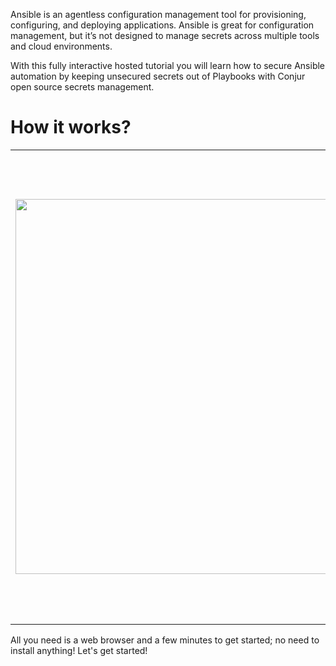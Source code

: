 Ansible is an agentless configuration management tool for provisioning, configuring, and deploying applications. Ansible is great for configuration management, but it’s not designed to manage secrets across multiple tools and cloud environments.

With this fully interactive hosted tutorial you will learn how to secure Ansible automation by keeping unsecured secrets out of Playbooks with Conjur open source secrets management.

# How it works?
<table><tr><td>
<img src="https://raw.githubusercontent.com/quincycheng/katacoda-scenarios/master/conjur-ansible-ssh/media/ansible.svg" width="600px"/>
    </td><td>
    
1. Install Ansible Conjur Role and Lookup Plug-in

2. Load a Conjur policy that grants the Ansible control machine privileges on secrets

3. Run a playbook containing references to secrets stored in Conjur

4. Authenticate the control machine to Conjur

5. Issue the secrets

6. Playbook fetches secrets from Conjur and executes
    
</td></tr></table>
All you need is a web browser and a few minutes to get started; no need to install anything!
Let's get started!
